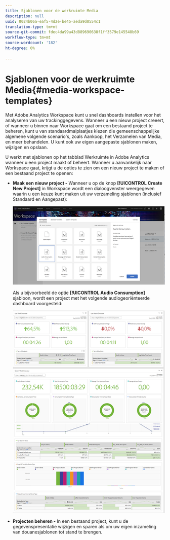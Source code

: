 ```yaml
---
title: Sjablonen voor de werkruimte Media
description: null
uuid: 0024b06a-eaf5-4d2e-be45-aeda9d0554c1
translation-type: tm+mt
source-git-commit: fdec4da99a43d889690638f1ff3579e145548b69
workflow-type: tm+mt
source-wordcount: '182'
ht-degree: 0%

---
```



# Sjablonen voor de werkruimte Media{#media-workspace-templates}

Met Adobe Analytics Workspace kunt u snel dashboards instellen voor het analyseren van uw trackinggegevens. Wanneer u een nieuw project creeert, of wanneer u binnen naar Workspace gaat om een bestaand project te beheren, kunt u van standaardmalplaatjes kiezen die gemeenschappelijke algemene volgende scenario&#39;s, zoals Aankoop, het Verzamelen van Media, en meer behandelen. U kunt ook uw eigen aangepaste sjablonen maken, wijzigen en opslaan.

U werkt met sjablonen op het tabblad Werkruimte in Adobe Analytics wanneer u een project maakt of beheert. Wanneer u aanvankelijk naar Workspace gaat, krijgt u de opties te zien om een nieuw project te maken of een bestaand project te openen:

* **Maak een nieuw project -** Wanneer u op de knop **[!UICONTROL Create New Project]** in Workspace wordt een dialoogvenster weergegeven waarin u een keuze kunt maken uit uw verzameling sjablonen (inclusief Standaard en Aangepast):

   ![](assets/all-templates-audio.png)

   Als u bijvoorbeeld de optie **[!UICONTROL Audio Consumption]** sjabloon, wordt een project met het volgende audiogeoriënteerde dashboard voorgesteld:

   ![](assets/aa-workspace.png)

* **Projecten beheren -** In een bestaand project, kunt u de gegevenspresentatie wijzigen en sparen als om uw eigen inzameling van douanesjablonen tot stand te brengen.
